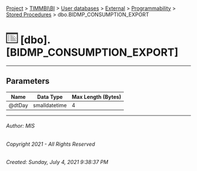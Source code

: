 #### 

[Project](../../../../../index.md) > [TIMMBI\\BI](../../../../index.md) > [User databases](../../../index.md) > [External](../../index.md) > [Programmability](../index.md) > [Stored Procedures](Stored_Procedures.md) > dbo.BIDMP_CONSUMPTION_EXPORT

# ![Stored Procedures](../../../../../Images/StoredProcedure32.png) [dbo].[BIDMP_CONSUMPTION_EXPORT]

---

## <a name="#parameters"></a>Parameters

| Name | Data Type | Max Length (Bytes) |
|---|---|---|
| @dtDay | smalldatetime | 4 |


---

###### Author:  MIS

###### Copyright 2021 - All Rights Reserved

###### Created: Sunday, July 4, 2021 9:38:37 PM

